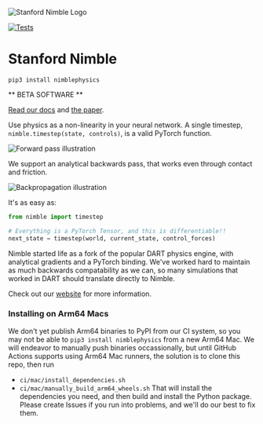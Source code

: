 ![Stanford Nimble Logo](https://nimblephysics.org/README/README_Splash.svg)

[![Tests](https://github.com/nimblephysics/nimblephysics/actions/workflows/ci_docker.yml/badge.svg)](https://github.com/nimblephysics/nimblephysics/actions/workflows/ci_docker.yml)

# Stanford Nimble

`pip3 install nimblephysics`

** BETA SOFTWARE **

[Read our docs](http://www.nimblephysics.org/docs) and [the paper](https://arxiv.org/abs/2103.16021).

Use physics as a non-linearity in your neural network. A single timestep, `nimble.timestep(state, controls)`, is a valid PyTorch function.

![Forward pass illustration](https://nimblephysics.org/README/README_DataFlow_Fwd.svg)

We support an analytical backwards pass, that works even through contact and friction.

![Backpropagation illustration](https://nimblephysics.org/README/README_DataFlow_Back.svg)

It's as easy as:

```python
from nimble import timestep

# Everything is a PyTorch Tensor, and this is differentiable!!
next_state = timestep(world, current_state, control_forces)
```

Nimble started life as a fork of the popular DART physics engine, with analytical gradients and a PyTorch binding. We've worked hard to maintain as much backwards compatability as we can, so many simulations that worked in DART should translate directly to Nimble.

Check out our [website](http://www.nimblephysics.org) for more information.

### Installing on Arm64 Macs

We don't yet publish Arm64 binaries to PyPI from our CI system, so you may not be able to `pip3 install nimblephysics` from a new Arm64 Mac. We will endeavor to manually push binaries occassionally, but until GitHub Actions supports using Arm64 Mac runners, the solution is to clone this repo, then run
- `ci/mac/install_dependencies.sh`
- `ci/mac/manually_build_arm64_wheels.sh`
That will install the dependencies you need, and then build and install the Python package. Please create Issues if you run into problems, and we'll do our best to fix them.